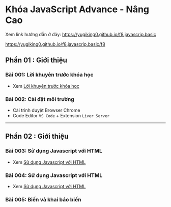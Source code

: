 # Khóa JavaScript Advance - Nâng Cao

Xem link hướng dẫn ở đây:
https://yugiking0.github.io/f8.javascrip.basic

https://yugiking0.github.io/f8.javascrip.basic/f8

## Phần 01 : Giới thiệu

### Bài 001: Lời khuyên trước khóa học

- Xem [Lời khuyên trước khóa học](Javascript/f8.javascrip.basic/detail/phan01-001/index.md)

### Bài 002: Cài đặt môi trường

- Cài trình duyệt Browser Chrome
- Code Editor `VS Code` + Extension `Liver Server`

---

## Phần 02 : Giới thiệu

### Bài 003: Sử dụng Javascript với HTML

- Xem [Sử dụng Javascript với HTML](Javascript/f8.javascrip.basic/detail/phan02-003/index.md)

### Bài 004: Sử dụng Javascript với HTML

- Xem [Sử dụng Javascript với HTML](Javascript/f8.javascrip.basic/detail/phan02-004/index.md)

### Bài 005: Biến và khai báo biến

